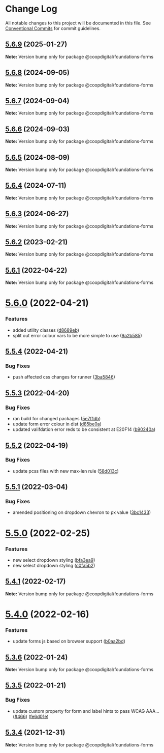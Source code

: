 # Change Log

All notable changes to this project will be documented in this file.
See [Conventional Commits](https://conventionalcommits.org) for commit guidelines.

## [5.6.9](https://github.com/coopdigital/coop-frontend/compare/@coopdigital/foundations-forms@5.6.8...@coopdigital/foundations-forms@5.6.9) (2025-01-27)

**Note:** Version bump only for package @coopdigital/foundations-forms





## [5.6.8](https://github.com/coopdigital/coop-frontend/compare/@coopdigital/foundations-forms@5.6.7...@coopdigital/foundations-forms@5.6.8) (2024-09-05)

**Note:** Version bump only for package @coopdigital/foundations-forms





## [5.6.7](https://github.com/coopdigital/coop-frontend/compare/@coopdigital/foundations-forms@5.6.6...@coopdigital/foundations-forms@5.6.7) (2024-09-04)

**Note:** Version bump only for package @coopdigital/foundations-forms





## [5.6.6](https://github.com/coopdigital/coop-frontend/compare/@coopdigital/foundations-forms@5.6.5...@coopdigital/foundations-forms@5.6.6) (2024-09-03)

**Note:** Version bump only for package @coopdigital/foundations-forms





## [5.6.5](https://github.com/coopdigital/coop-frontend/compare/@coopdigital/foundations-forms@5.6.4...@coopdigital/foundations-forms@5.6.5) (2024-08-09)

**Note:** Version bump only for package @coopdigital/foundations-forms





## [5.6.4](https://github.com/coopdigital/coop-frontend/compare/@coopdigital/foundations-forms@5.6.3...@coopdigital/foundations-forms@5.6.4) (2024-07-11)

**Note:** Version bump only for package @coopdigital/foundations-forms





## [5.6.3](https://github.com/coopdigital/coop-frontend/compare/@coopdigital/foundations-forms@5.6.2...@coopdigital/foundations-forms@5.6.3) (2024-06-27)

**Note:** Version bump only for package @coopdigital/foundations-forms





## [5.6.2](https://github.com/coopdigital/coop-frontend/compare/@coopdigital/foundations-forms@5.6.1...@coopdigital/foundations-forms@5.6.2) (2023-02-21)

**Note:** Version bump only for package @coopdigital/foundations-forms





## [5.6.1](https://github.com/coopdigital/coop-frontend/compare/@coopdigital/foundations-forms@5.6.0...@coopdigital/foundations-forms@5.6.1) (2022-04-22)

**Note:** Version bump only for package @coopdigital/foundations-forms





# [5.6.0](https://github.com/coopdigital/coop-frontend/compare/@coopdigital/foundations-forms@5.5.4...@coopdigital/foundations-forms@5.6.0) (2022-04-21)


### Features

* added utility classes ([d8689eb](https://github.com/coopdigital/coop-frontend/commit/d8689eb5358d756d9fde99fc96b51fa77773a1a3))
* split out error colour vars to be more simple to use ([9a2b585](https://github.com/coopdigital/coop-frontend/commit/9a2b585417990fbfe150f8573cd94d76188b02f9))





## [5.5.4](https://github.com/coopdigital/coop-frontend/compare/@coopdigital/foundations-forms@5.5.3...@coopdigital/foundations-forms@5.5.4) (2022-04-21)


### Bug Fixes

* push affected css changes for runner ([3ba5846](https://github.com/coopdigital/coop-frontend/commit/3ba5846475eec8e7fa0d3bb2c84e98592874d19f))





## [5.5.3](https://github.com/coopdigital/coop-frontend/compare/@coopdigital/foundations-forms@5.5.2...@coopdigital/foundations-forms@5.5.3) (2022-04-20)


### Bug Fixes

* ran build for changed packages ([5e7f1db](https://github.com/coopdigital/coop-frontend/commit/5e7f1dbdf38ca13b8233b81f72d3725b8a47d834))
* update form error colour in dist ([d85be0a](https://github.com/coopdigital/coop-frontend/commit/d85be0a7dbf65b4781099091cf3e15bfa9096adb))
* updated valifdation error reds to be consistent at E20F14 ([b90240a](https://github.com/coopdigital/coop-frontend/commit/b90240af9bf80d5e11c9b6d4e2089aef9ec5a795))





## [5.5.2](https://github.com/coopdigital/coop-frontend/compare/@coopdigital/foundations-forms@5.5.1...@coopdigital/foundations-forms@5.5.2) (2022-04-19)


### Bug Fixes

* update pcss files with new max-len rule ([58d013c](https://github.com/coopdigital/coop-frontend/commit/58d013c58111ff07521b792b0538bca2690efc74))





## [5.5.1](https://github.com/coopdigital/coop-frontend/compare/@coopdigital/foundations-forms@5.5.0...@coopdigital/foundations-forms@5.5.1) (2022-03-04)


### Bug Fixes

* amended positioning on dropdown chevron to px value ([3bc1433](https://github.com/coopdigital/coop-frontend/commit/3bc1433ce1722b0c810580d71f8cbcc26a370ca1))





# [5.5.0](https://github.com/coopdigital/coop-frontend/compare/@coopdigital/foundations-forms@5.4.1...@coopdigital/foundations-forms@5.5.0) (2022-02-25)


### Features

* new select dropdown styling ([bfa3ea9](https://github.com/coopdigital/coop-frontend/commit/bfa3ea961c942446d1124cb7c61543bfd9a069f5))
* new select dropdown styling ([c0fa5b2](https://github.com/coopdigital/coop-frontend/commit/c0fa5b280c0ce6c3ea383ad6c91bb91cc0f3caad))





## [5.4.1](https://github.com/coopdigital/coop-frontend/compare/@coopdigital/foundations-forms@5.4.0...@coopdigital/foundations-forms@5.4.1) (2022-02-17)

**Note:** Version bump only for package @coopdigital/foundations-forms





# [5.4.0](https://github.com/coopdigital/coop-frontend/compare/@coopdigital/foundations-forms@5.3.6...@coopdigital/foundations-forms@5.4.0) (2022-02-16)


### Features

* update forms js based on browser support ([b0aa2bd](https://github.com/coopdigital/coop-frontend/commit/b0aa2bd7e4e5cbab66fc8428d4aa94977c12fdbd))





## [5.3.6](https://github.com/coopdigital/coop-frontend/compare/@coopdigital/foundations-forms@5.3.5...@coopdigital/foundations-forms@5.3.6) (2022-01-24)

**Note:** Version bump only for package @coopdigital/foundations-forms





## [5.3.5](https://github.com/coopdigital/coop-frontend/compare/@coopdigital/foundations-forms@5.3.4...@coopdigital/foundations-forms@5.3.5) (2022-01-21)


### Bug Fixes

* update custom property for form and label hints to pass WCAG AAA… ([#466](https://github.com/coopdigital/coop-frontend/issues/466)) ([fe6d01e](https://github.com/coopdigital/coop-frontend/commit/fe6d01e88e104c91fe59439d1556d72349744f1c))





## [5.3.4](https://github.com/coopdigital/coop-frontend/compare/@coopdigital/foundations-forms@5.3.3...@coopdigital/foundations-forms@5.3.4) (2021-12-31)

**Note:** Version bump only for package @coopdigital/foundations-forms
